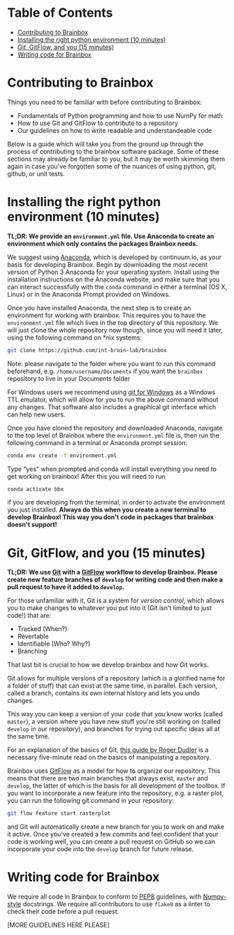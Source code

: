 Table of Contents
=================

   * [Contributing to Brainbox](#contributing-to-brainbox)
   * [Installing the right python environment (10 minutes)](#installing-the-right-python-environment-10-minutes)
   * [Git, GitFlow, and you (15 minutes)](#git-gitflow-and-you-15-minutes)
   * [Writing code for Brainbox](#writing-code-for-brainbox)

# Contributing to Brainbox

Things you need to be familiar with before contributing to Brainbox:
* Fundamentals of Python programming and how to use NumPy for math
* How to use Git and GitFlow to contribute to a repository
* Our guidelines on how to write readable and understandeable code

Below is a guide which will take you from the ground up through the process of contributing to the brainbox software package. Some of these sections may already be familiar to you, but it may be worth skimming them again in case you've forgotten some of the nuances of using python, git, github, or unit tests.

# Installing the right python environment (10 minutes)

**TL;DR: We provide an `environment.yml` file. Use Anaconda to create an environment which only contains the packages Brainbox needs.**

We suggest using [Anaconda](https://www.anaconda.com/distribution/), which is developed by continuum.io, as your basis for developing Brainbox. Begin by downloading the most recent version of Python 3 Anaconda for your operating system. Install using the installation instructions on the Anaconda website, and make sure that you can interact successfully with the `conda` command in either a terminal (OS X, Linux) or in the Anaconda Prompt provided on Windows.

Once you have installed Anaconda, the next step is to create an environment for working with brainbox. This requires you to have the `environment.yml` file which lives in the top directory of this repository. We will just clone the whole repository now though, since you will need it later, using the following command on *nix systems:

```bash
git clone https://github.com/int-brain-lab/brainbox
```

Note: please navigate to the folder where you want to run this command beforehand, e.g. `/home/username/Documents` if you want the `brainbox` repository to live in your Documents folder

For Windows users we recommend using [git for Windows](https://gitforwindows.org/) as a Windows TTL emulator, which will allow for you to run the above command without any changes. That software also includes a graphical git interface which can help new users.

Once you have cloned the repository and downloaded Anaconda, navigate to the top level of Brainbox where the `environment.yml` file is, then run the following command in a terminal or Anaconda prompt session:

```bash
conda env create -f environment.yml
```

Type "yes" when prompted and conda will install everything you need to get working on brainbox! After this you will need to run

```bash
conda activate bbx
```

if you are developing from the terminal, in order to activate the environment you just installed. **Always do this when you create a new terminal to develop Brainbox! This way you don't code in packages that brainbox doesn't support!** 

# Git, GitFlow, and you (15 minutes)

**TL;DR: We use [Git](https://rogerdudler.github.io/git-guide/) with a [GitFlow](https://www.atlassian.com/git/tutorials/comparing-workflows/gitflow-workflow) workflow to develop Brainbox. Please create new feature branches of `develop` for writing code and then make a pull request to have it added to `develop`.**

For those unfamiliar with it, Git is a system for *version control*, which allows you to make changes to whatever you put into it (Git isn't limited to just code!) that are:

* Tracked (When?)
* Revertable 
* Identifiable (Who? Why?)
* Branching

That last bit is crucial to how we develop brainbox and how Git works.

Git allows for multiple versions of a repository (which is a glorified name for a folder of stuff) that can exist at the same time, in parallel. Each version, called a branch, contains its own internal history and lets you undo changes.

This way you can keep a version of your code that you know works (called `master`), a version where you have new stuff you're still working on (called `develop` in our repository), and branches for trying out specific ideas all at the same time.

For an explanation of the basics of Git, [this guide by Roger Dudler](http://git.huit.harvard.edu/guide/) is a necessary five-minute read on the basics of manipulating a repository.

Brainbox uses [GitFlow](https://www.atlassian.com/git/tutorials/comparing-workflows/gitflow-workflow) as a model for how to organize our repository. This means that there are two main branches that always exist, `master` and `develop`, the latter of which is the basis for all development of the toolbox. If you want to incorporate a new feature into the repository, e.g. a raster plot, you can run the following git command in your repository:

```bash
git flow feature start rasterplot
```

and Git will automatically create a new branch for you to work on and make it active. Once you've created a few commits and feel confident that your code is working well, you can create a pull request on GitHub so we can incorporate your code into the `develop` branch for future release.


# Writing code for Brainbox

We require all code in Brainbox to conform to [PEP8](https://www.python.org/dev/peps/pep-0008/) guidelines, with [Numpy-style](https://numpydoc.readthedocs.io/en/latest/format.html) docstrings. We require all contributors to use `flake8` as a linter to check their code before a pull request.

[MORE GUIDELINES HERE PLEASE]